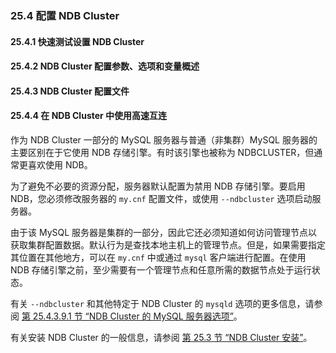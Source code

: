 ### 25.4 配置 NDB Cluster

#### 25.4.1 快速测试设置 NDB Cluster
#### 25.4.2 NDB Cluster 配置参数、选项和变量概述
#### 25.4.3 NDB Cluster 配置文件
#### 25.4.4 在 NDB Cluster 中使用高速互连

作为 NDB Cluster 一部分的 MySQL 服务器与普通（非集群）MySQL 服务器的主要区别在于它使用 NDB 存储引擎。有时该引擎也被称为 NDBCLUSTER，但通常更喜欢使用 NDB。

为了避免不必要的资源分配，服务器默认配置为禁用 NDB 存储引擎。要启用 NDB，您必须修改服务器的 `my.cnf` 配置文件，或使用 `--ndbcluster` 选项启动服务器。

由于该 MySQL 服务器是集群的一部分，因此它还必须知道如何访问管理节点以获取集群配置数据。默认行为是查找本地主机上的管理节点。但是，如果需要指定其位置在其他地方，可以在 `my.cnf` 中或通过 `mysql` 客户端进行配置。在使用 NDB 存储引擎之前，至少需要有一个管理节点和任意所需的数据节点处于运行状态。

有关 `--ndbcluster` 和其他特定于 NDB Cluster 的 `mysqld` 选项的更多信息，请参阅 [第 25.4.3.9.1 节 “NDB Cluster 的 MySQL 服务器选项”](#)。

有关安装 NDB Cluster 的一般信息，请参阅 [第 25.3 节 “NDB Cluster 安装”](#)。